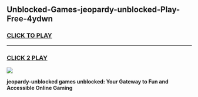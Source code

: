 
## Unblocked-Games-jeopardy-unblocked-Play-Free-4ydwn
<h3>
<a href="https://premium76.site?title=jeopardy-unblocked&ref=10A">CLICK TO PLAY</a></h3>
<hr>

<h3>
<a href="https://premium76.site?title=jeopardy-unblocked&ref=10A">CLICK 2 PLAY</a>
  
</h3>

<a href="https://premium76.site?title=jeopardy-unblocked&ref=10A"><img src="https://clearcache.store/games.png"></a>


**jeopardy-unblocked games unblocked: Your Gateway to Fun and Accessible Online Gaming**
